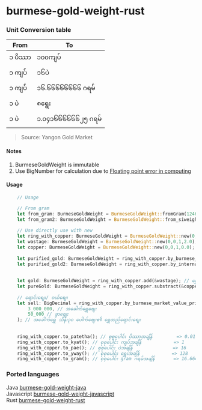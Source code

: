 # burmese-gold-weight-rust
### Unit Conversion table
|From|To|
|--|--|
|၁ ပိဿာ| ၁၀၀ကျပ်|
|၁ ကျပ်| ၁၆ပဲ|
|၁ ကျပ်| ၁၆.၆၆၆၆၆၆၆၆ ဂရမ်|
|၁ ပဲ| ၈ရွေး|
|၁ ပဲ| ၁.၀၄၁၆၆၆၆၆၆၂၅ ဂရမ်|

> Source: Yangon Gold Market

#### Notes
1. BurmeseGoldWeight is immutable
2. Use BigNumber for calculation due to [Floating point error in computing](https://betterprogramming.pub/why-is-0-1-0-2-not-equal-to-0-3-in-most-programming-languages-99432310d476)

#### Usage
```rust
    // Usage

    // From gram
    let from_gram: BurmeseGoldWeight = BurmeseGoldWeight::fromGram(12465);
    let from_gram2: BurmeseGoldWeight = BurmeseGoldWeight::from_siweight(&SIWeight::new(123465));
    
    // Use directly use with new
    let ring_with_copper: BurmeseGoldWeight = BurmeseGoldWeight::new(0, 1, 0, 0.0); // ရွှေထည် ၁ကျပ်သား
    let wastage: BurmeseGoldWeight = BurmeseGoldWeight::new(0,0,1,2.0); // အလျေ့ာအတွက် ၁ပဲ ၂ရွေး
    let copper: BurmeseGoldWeight = BurmeseGoldWeight::new(0,0,1,0.0); // ကြေး(အတွင်းစပ်) ၁ပဲ
    
    let purified_gold: BurmeseGoldWeight = ring_with_copper.by_burmese_gold_quality(15); // ၁၅ပဲရည် အခေါက်ရွှေချွတ်ပြီး
    let purified_gold2: BurmeseGoldWeight = ring_with_copper.by_international_gold_quality(22); // 22/24 K အခေါက်ရွှေချွတ်ပြီး
    
    
    let gold: BurmeseGoldWeight = ring_with_copper.add(&wastage); // ရွှေထည် + အလျော့အတွက် = အထည်လုပ် အချိန်
    let pureGold: BurmeseGoldWeight = ring_with_copper.substract(&copper); // ရွှေထည် - ကြေး = အခေါက်
    
    // ရောင်းစျေး/ ဝယ်စျေး
    let sell: BigDecimal = ring_with_copper.by_burmese_market_value_price(
        3_000_000, // အခေါက်ရွှေစျေး
        50_000 // ခွာစျေး
    ); // အခေါက်ရွှေ သိန်း၃၀ ပေါက်စျေး၏ ရွှေထည်ရောင်းစျေး
    
    
    ring_with_copper.to_patetha(); // စုစုပေါင်း ပိဿာအချိန်         => 0.01
    ring_with_copper.to_kyat(); // စုစုပေါင်း ကျပ်အချိန်            => 1
    ring_with_copper.to_pae(); // စုစုပေါင်း ပဲအချိန်               => 16
    ring_with_copper.to_yway(); // စုစုပေါင်း ရွှေးအချိန်            => 128 
    ring_with_copper.to_gram(); // စုစုပေါင်း gram ဂရမ်အချိန်       => 16.66666666
```


### Ported languages
Java [burmese-gold-weight-java](https://github.com/jianshangquan/burmese-gold-weight-java) \
Javascript [burmese-gold-weight-javascript](https://github.com/jianshangquan/burmese-weight-js) \
Rust [burmese-gold-weight-rust](https://github.com/jianshangquan/burmese-weight-rust)